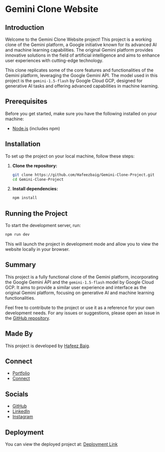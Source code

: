 # Gemini Clone Website

## Introduction

Welcome to the Gemini Clone Website project! This project is a working clone of the Gemini platform, a Google initiative known for its advanced AI and machine learning capabilities. The original Gemini platform provides innovative solutions in the field of artificial intelligence and aims to enhance user experiences with cutting-edge technology.

This clone replicates some of the core features and functionalities of the Gemini platform, leveraging the Google Gemini API. The model used in this project is the `gemini-1.5-flash` by Google Cloud GCP, designed for generative AI tasks and offering advanced capabilities in machine learning.

## Prerequisites

Before you get started, make sure you have the following installed on your machine:

- [Node.js](https://nodejs.org/) (includes npm)

## Installation

To set up the project on your local machine, follow these steps:

1. **Clone the repository:**

   ```bash
   git clone https://github.com/Hafeezbaig/Gemini-Clone-Project.git
   cd Gemini-Clone-Project
   ```

2. **Install dependencies:**

   ```bash
   npm install
   ```

## Running the Project

To start the development server, run:

```bash
npm run dev
```

This will launch the project in development mode and allow you to view the website locally in your browser.

## Summary

This project is a fully functional clone of the Gemini platform, incorporating the Google Gemini API and the `gemini-1.5-flash` model by Google Cloud GCP. It aims to provide a similar user experience and interface as the original Gemini platform, focusing on generative AI and machine learning functionalities.

Feel free to contribute to the project or use it as a reference for your own development needs. For any issues or suggestions, please open an issue in the [GitHub repository](https://github.com/Hafeezbaig/Gemini-Clone-Project/issues).

## Made By

This project is developed by [Hafeez Baig](https://www.hafeezbaig.in).

## Connect

- [Portfolio](https://www.hafeezbaig.in)
- [Connect](https://connect.hafeezbaig.in)

## Socials

- [GitHub](https://github.com/Hafeezbaig)
- [LinkedIn](https://www.linkedin.com/in/mohammed-abdul-hafeez-baig-52b21b209/)
- [Instagram](https://www.instagram.com/mohammed_hafeez_baig/)

## Deployment

You can view the deployed project at: [Deployment Link](https://gemini-clone-project.hafeezbaig.in/)